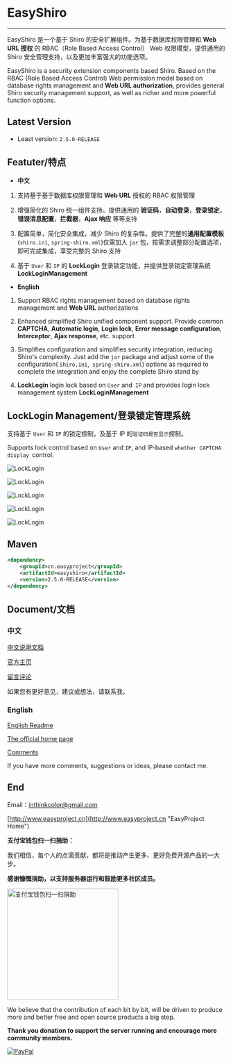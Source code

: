 # EasyShiro 

---------------

EasyShiro 是一个基于 Shiro 的安全扩展组件。为基于数据库权限管理和 **Web URL 授权** 的 RBAC（Role Based Access Control） Web 权限模型，提供通用的 Shiro 安全管理支持，以及更加丰富强大的功能选项。


EasyShiro is a security extension components based Shiro. Based on the RBAC (Role Based Access Control) Web permission model based on database rights management and **Web URL authorization**, provides general Shiro security management support, as well as richer and more powerful function options.

## Latest Version

- Least version:  `2.5.0-RELEASE`



## Featuter/特点

- **中文**

 1. 支持基于基于数据库权限管理和 **Web URL** 授权的 RBAC 权限管理

 2. 增强简化的 Shiro 统一组件支持。提供通用的 **验证码**，**自动登录**，**登录锁定**，**错误消息配置**，**拦截器**，**Ajax 响应** 等等支持
 
 3. 配置简单，简化安全集成，减少 Shiro 的复杂性。提供了完整的**通用配置模板**(`shiro.ini`, `spring-shiro.xml`)仅需加入 `jar` 包，按需求调整部分配置选项，即可完成集成，享受完整的 Shiro 支持

 4. 基于 `User` 和 `IP` 的 **LockLogin** 登录锁定功能，并提供登录锁定管理系统 **LockLoginManagement**

- **English**

 1. Support RBAC rights management based on database rights management and **Web URL** authorizations
 
 2. Enhanced simplified Shiro unified component support. Provide common **CAPTCHA**, **Automatic login**, **Login lock**, **Error message configuration**, **Interceptor**, **Ajax response**, etc. support
 
 3. Simplifies configuration and simplifies security integration, reducing Shiro's complexity. Just add the `jar` package and adjust some of the configuration( `Shiro.ini`,` spring-shiro.xml`)  options as required to complete the integration and enjoy the complete Shiro stand by
 
 4. **LockLogin** login lock based on `User` and` IP` and provides login lock management system **LockLoginManagement**


## LockLogin Management/登录锁定管理系统

支持基于 `User` 和  `IP` 的锁定控制，及基于 IP 的`验证码是否显示`控制。

Supports lock control based on `User` and `IP`, and IP-based `whether CAPTCHA display `control.

![LockLogin](doc/images/locklogin1.png)

![LockLogin](doc/images/locklogin2.png)

![LockLogin](doc/images/locklogin3.png)

![LockLogin](doc/images/locklogin4.png)

![LockLogin](doc/images/locklogin5.png)



## Maven

```XML
<dependency>
    <groupId>cn.easyproject</groupId>
    <artifactId>easyshiro</artifactId>
    <version>2.5.0-RELEASE</version>
</dependency>
```



## Document/文档

### 中文

[中文说明文档](doc/readme-zh-CN.md)

[官方主页](http://www.easyproject.cn/easyshiro/zh-cn/index.jsp '官方主页')

[留言评论](http://www.easyproject.cn/easyshiro/zh-cn/index.jsp#donation '留言评论')

如果您有更好意见，建议或想法，请联系我。

### English

[English Readme](doc/readme-en.md)

[The official home page](http://www.easyproject.cn/easyshiro/en/index.jsp 'The official home page')

[Comments](http://www.easyproject.cn/easyshiro/en/index.jsp#donation 'Comments')

If you have more comments, suggestions or ideas, please contact me.

## End

Email：<inthinkcolor@gmail.com>

[http://www.easyproject.cn](http://www.easyproject.cn "EasyProject Home")


**支付宝钱包扫一扫捐助：**

我们相信，每个人的点滴贡献，都将是推动产生更多、更好免费开源产品的一大步。

**感谢慷慨捐助，以支持服务器运行和鼓励更多社区成员。**

<img alt="支付宝钱包扫一扫捐助" src="http://www.easyproject.cn/images/s.png"  title="支付宝钱包扫一扫捐助"  height="256" width="256"></img>



We believe that the contribution of each bit by bit, will be driven to produce more and better free and open source products a big step.

**Thank you donation to support the server running and encourage more community members.**

[![PayPal](http://www.easyproject.cn/images/paypaldonation5.jpg)](https://www.paypal.me/easyproject/10 "Make payments with PayPal - it's fast, free and secure!")

